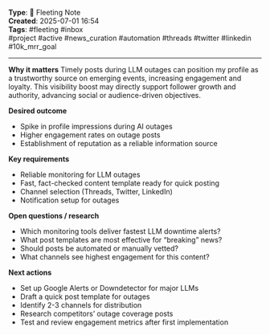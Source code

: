 

**Type**: 🧠 Fleeting Note  
**Created**: 2025-07-01 16:54  
**Tags**: #fleeting #inbox  
#project #active #news_curation #automation #threads #twitter #linkedin #10k_mrr_goal

---

**Why it matters** Timely posts during LLM outages can position my profile as a trustworthy source on emerging events, increasing engagement and loyalty. This visibility boost may directly support follower growth and authority, advancing social or audience-driven objectives.

**Desired outcome**

- Spike in profile impressions during AI outages
- Higher engagement rates on outage posts
- Establishment of reputation as a reliable information source

**Key requirements**

- Reliable monitoring for LLM outages
- Fast, fact-checked content template ready for quick posting
- Channel selection (Threads, Twitter, LinkedIn)
- Notification setup for outages

**Open questions / research**

- Which monitoring tools deliver fastest LLM downtime alerts?
- What post templates are most effective for “breaking” news?
- Should posts be automated or manually vetted?
- What channels see highest engagement for this content?

**Next actions**

- Set up Google Alerts or Downdetector for major LLMs
- Draft a quick post template for outages
- Identify 2-3 channels for distribution
- Research competitors’ outage coverage posts
- Test and review engagement metrics after first implementation

